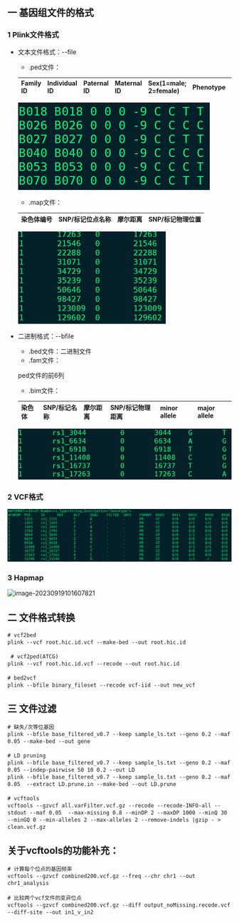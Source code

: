 ## 一 基因组文件的格式

### 1 Plink文件格式

* 文本文件格式：--file

  * .ped文件：

  | Family ID | Individual ID | Paternal ID | Maternal ID | Sex(1=male; 2=female) | Phenotype | allele1 | allele2... |
  | --------- | ------------- | ----------- | ----------- | --------------------- | --------- | ------- | ---------- |

   ![image-20230919095210802](./picture/image-20230919095210802.png)

  * .map文件：

  | 染色体编号 | SNP/标记位点名称 | 摩尔距离 | SNP/标记物理位置 |
  | ---------- | ---------------- | -------- | ---------------- |

   <img src="./picture/image-20230919094608334.png" alt="image-20230919094608334" style="zoom: 67%;" />

* 二进制格式：--bfile

  * .bed文件：二进制文件
  * .fam文件：

  ped文件的前6列

  * .bim文件：

  | 染色体 | SNP/标记名称 | 摩尔距离 | SNP/标记物理距离 | minor allele | major allele |
  | ------ | ------------ | -------- | ---------------- | ------------ | ------------ |

   ![image-20230919100711198](./picture/image-20230919100711198.png)

### 2 VCF格式

![image-20230919100903578](./picture/image-20230919100903578.png)

### 3 Hapmap

 ![image-20230919101607821](C:\Users\gzy\AppData\Roaming\Typora\typora-user-images\image-20230919101607821.png)

## 二 文件格式转换

```shell
# vcf2bed
plink --vcf root.hic.id.vcf --make-bed --out root.hic.id 

 # vcf2ped(ATCG)
plink --vcf root.hic.id.vcf --recode --out root.hic.id

# bed2vcf
plink --bfile binary_fileset --recode vcf-iid --out new_vcf
```

## 三 文件过滤

```shell
# 缺失/次等位基因
plink --bfile base_filtered_v0.7 --keep sample_ls.txt --geno 0.2 --maf 0.05 --make-bed --out gene

# LD pruning
plink --bfile base_filtered_v0.7 --keep sample_ls.txt --geno 0.2 --maf 0.05 --indep-pairwise 50 10 0.2 --out LD
plink --bfile base_filtered_v0.7 --keep sample_ls.txt --geno 0.2 --maf 0.05  --extract LD.prune.in --make-bed --out LD.prune

# vcftools
vcftools --gzvcf all.varFilter.vcf.gz --recode --recode-INFO-all --stdout --maf 0.05  --max-missing 0.8 --minDP 2 --maxDP 1000 --minQ 30 --minGQ 0 --min-alleles 2 --max-alleles 2 --remove-indels |gzip - > clean.vcf.gz  
```

## 关于vcftools的功能补充：

```shell
# 计算每个位点的基因频率
vcftools --gzvcf combined200.vcf.gz --freq --chr chr1 --out chr1_analysis

# 比较两个vcf文件的变异位点
vcftools --gzvcf combined200.vcf.gz --diff output_noMissing.recode.vcf --diff-site --out in1_v_in2
```

